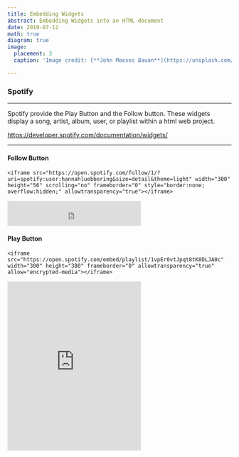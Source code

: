 ```yaml
---
title: Embedding Widgets
abstract: Embedding Widgets into an HTML document
date: 2019-07-12
math: true
diagram: true
image:
  placement: 3
  caption: 'Image credit: [**John Moeses Bauan**](https://unsplash.com/photos/OGZtQF8iC0g)'

---
```




### Spotify

----------

Spotify provide the Play Button and the Follow button. These widgets display a song, artist, album, user, or playlist within a html web project.

<https://developer.spotify.com/documentation/widgets/>

----------


#### Follow Button

```
<iframe src="https://open.spotify.com/follow/1/?uri=spotify:user:hannahluebbering&size=detail&theme=light" width="300" height="56" scrolling="no" frameborder="0" style="border:none; overflow:hidden;" allowtransparency="true"></iframe>
```


<iframe src="https://open.spotify.com/follow/1/?uri=spotify:user:hannahluebbering&size=detail&theme=light" width="300" height="56" scrolling="no" frameborder="0" style="border:none; overflow:hidden;" allowtransparency="true"></iframe>


#### Play Button

```
<iframe src="https://open.spotify.com/embed/playlist/1vpEr0vtJpqt8tK8DLJA0c" width="300" height="380" frameborder="0" allowtransparency="true" allow="encrypted-media"></iframe>
```

<iframe src="https://open.spotify.com/embed/playlist/1vpEr0vtJpqt8tK8DLJA0c" width="300" height="380" frameborder="0" allowtransparency="true" allow="encrypted-media"></iframe>


